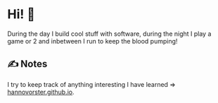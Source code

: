 # Hi! 👋

During the day I build cool stuff with software, during the night I play a game or 2 and inbetween I run to keep the blood pumping!

## ✍️ Notes

I try to keep track of anything interesting I have learned => [hannovorster.github.io](http://hannovorster.github.io/).


